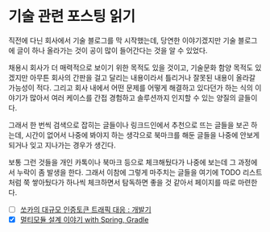 # 기술 관련 포스팅 읽기

직전에 다닌 회사에서 기술 블로그를 막 시작했는데, 당연한 이야기겠지만 기술 블로그에 글이 하나 올라가는 것이 공이 많이 들어간다는 것을 알 수 있었다.

채용시 회사가 더 매력적으로 보이기 위한 목적도 있을 것이고, 기술문화 함양 목적도 있겠지만 아무튼 회사의 간판을 걸고 달리는 내용이라서 틀리거나 잘못된 내용이 올라갈 가능성이 적다. 그리고 회사 내에서 어떤 문제를 어떻게 해결하고 있다던가 하는 식의 이야기가 많아서 여러 케이스를 간접 경험하고 솔루션까지 인지할 수 있는 양질의 글들이다.

그래서 한 번씩 검색으로 잡히는 글들이나 링크드인에서 추천으로 뜨는 글들을 보곤 하는데, 시간이 없어서 나중에 봐야지 하는 생각으로 북마크를 해둔 글들을 나중에 안보게 되거나 잊고 지나가는 경우가 생긴다.

보통 그런 것들을 개인 카톡이나 북마크 등으로 체크해뒀다가 나중에 보는데 그 과정에서 누락이 좀 발생을 한다. 그래서 이참에 그렇게 마주치는 글들을 여기에 TODO 리스트처럼 쭉 쌓아뒀다가 하나씩 체크하면서 탐독하면 좋을 것 같아서 페이지를 따로 마련한다.



* [ ] [쏘카의 대규모 인증토큰 트래픽 대응 : 개발기](https://tech.socarcorp.kr/dev/2023/06/27/handling-authentication-token-traffic-01.html)
* [x] [멀티모듈 설계 이야기 with Spring, Gradle](https://techblog.woowahan.com/2637/)
